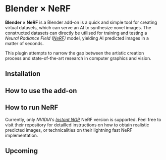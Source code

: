 # Blender $\times$ NeRF

**Blender $\times$ NeRF** is a Blender add-on is a quick and simple tool for creating virtual datasets, which can serve an AI to synthesize novel images. The constructed datasets can directly be utilised for training and testing a *Neural Radiance Field ([NeRF](https://www.matthewtancik.com/nerf))* model, yielding AI predicted images in a matter of seconds.

This plugin attempts to narrow the gap between the artistic creation process and state-of-the-art research in computer graphics and vision.

## Installation

## How to use the add-on

## How to run NeRF

Currently, only *NVIDIA's [Instant NGP](https://github.com/NVlabs/instant-ngp)* NeRF version is supported. Feel free to visit their repository for detailled instructions on how to obtain realistic predicted images, or technicalities on their lightning fast NeRF implementation.

## Upcoming
